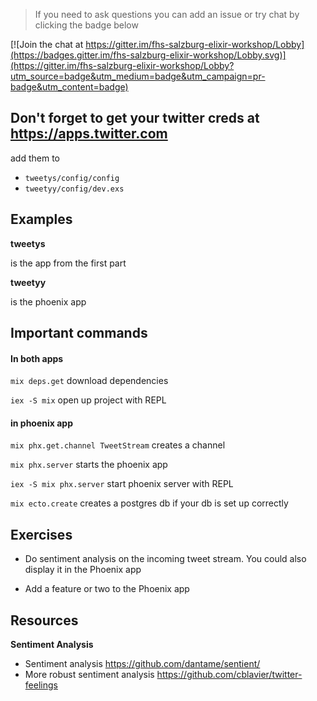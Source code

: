 > If you need to ask questions you can add an issue or try chat by clicking the badge below

[![Join the chat at https://gitter.im/fhs-salzburg-elixir-workshop/Lobby](https://badges.gitter.im/fhs-salzburg-elixir-workshop/Lobby.svg)](https://gitter.im/fhs-salzburg-elixir-workshop/Lobby?utm_source=badge&utm_medium=badge&utm_campaign=pr-badge&utm_content=badge)

## Don't forget to get your twitter creds at https://apps.twitter.com

add them to
- `tweetys/config/config`
- `tweetyy/config/dev.exs`

## Examples

__tweetys__

is the app from the first part

__tweetyy__

is the phoenix app

## Important commands

#### In both apps

`mix deps.get` download dependencies

`iex -S mix` open up project with REPL

#### in phoenix app

`mix phx.get.channel TweetStream` creates a channel

`mix phx.server` starts the phoenix app

`iex -S mix phx.server` start phoenix server with REPL

`mix ecto.create` creates a postgres db if your db is set up correctly

## Exercises

- Do sentiment analysis on the incoming tweet stream. You could also display it in the Phoenix app

- Add a feature or two to the Phoenix app

## Resources

__Sentiment Analysis__

- Sentiment analysis https://github.com/dantame/sentient/
- More robust sentiment analysis https://github.com/cblavier/twitter-feelings
